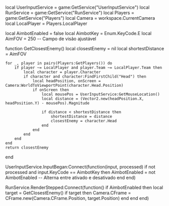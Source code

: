 local UserInputService = game:GetService("UserInputService")
local RunService = game:GetService("RunService")
local Players = game:GetService("Players")
local Camera = workspace.CurrentCamera
local LocalPlayer = Players.LocalPlayer

local AimbotEnabled = false
local AimbotKey = Enum.KeyCode.E
local AimFOV = 250 -- Campo de visão ajustável

function GetClosestEnemy()
    local closestEnemy = nil
    local shortestDistance = AimFOV
    
    for _, player in pairs(Players:GetPlayers()) do
        if player ~= LocalPlayer and player.Team ~= LocalPlayer.Team then
            local character = player.Character
            if character and character:FindFirstChild("Head") then
                local headPosition, onScreen = Camera:WorldToViewportPoint(character.Head.Position)
                if onScreen then
                    local mousePos = UserInputService:GetMouseLocation()
                    local distance = (Vector2.new(headPosition.X, headPosition.Y) - mousePos).Magnitude
                    
                    if distance < shortestDistance then
                        shortestDistance = distance
                        closestEnemy = character.Head
                    end
                end
            end
        end
    end
    return closestEnemy
end

UserInputService.InputBegan:Connect(function(input, processed)
    if not processed and input.KeyCode == AimbotKey then
        AimbotEnabled = not AimbotEnabled -- Alterna entre ativado e desativado
    end
end)

RunService.RenderStepped:Connect(function()
    if AimbotEnabled then
        local target = GetClosestEnemy()
        if target then
            Camera.CFrame = CFrame.new(Camera.CFrame.Position, target.Position)
        end
    end
end)
